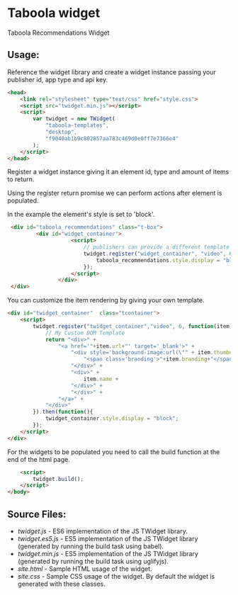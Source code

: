 # Taboola widget 

Taboola Recommendations Widget

## Usage:

Reference the widget library and create a widget instance passing your publisher id, app type and api key.
```html
<head>
    <link rel="stylesheet" type="text/css" href="style.css">
    <script src="twidget.min.js"></script>
    <script>
        var twidget = new TWidget(
            "taboola-templates",
            "desktop",
            "f9040ab1b9c802857aa783c469d0e0ff7e7366e4"
        );
    </script>
</head>
```

Register a widget instance giving it an element id, type and amount of items to return.

Using the register return promise we can perform actions after element is populated. 

In the example the element's style is set to 'block'.
```html
 <div id="taboola_recommendations" class="t-box">
         <div id="widget_container">
                    <script>
                        // publishers can provide a different template (optional) as last parameter to the register function
                        twidget.register("widget_container", "video", 6).then(function (element) {
                            taboola_recommendations.style.display = "block";
                        });
                    </script>
                </div>
 </div>

```

You can customize the item rendering by giving your own template.

```html
<div id="twidget_container"  class="tcontainer">
    <script>
        twidget.register("twidget_container","video", 6, function(item){
            // My Custom DOM Template
            return "<div>" +
                "<a href='"+item.url+"' target='_blank'>" +
                    "<div style='background-image:url(\"" + item.thumbnail +"\")'>" +
                        "<span class='branding'>"+item.branding+"</span>" +
                    "</div>" +
                    "<div>" +
                        item.name +
                    "</div>" +
                    "</div>" +
                "</a>" +
            "</div>"
        }).then(function(){
            twidget_container.style.display = "block";
        });
    </script>
</div>
```

For the widgets to be populated you need to call the build function at the end of the html page.

```html
    <script>
        twidget.build();
    </script>
</body>
```

## Source Files:

* _twidget.js_ - ES6 implementation of the JS TWidget library.
* _twidget.es5.js_ - ES5 implementation of the JS TWidget library (generated by running the build task using babel). 
* _twidget.min.js_ - ES5 implementation of the JS TWidget library (generated by running the build task using uglifyjs). 
* _site.html_ - Sample HTML usage of the widget.
* _site.css_ - Sample CSS usage of the widget. By default the widget is generated with these classes.